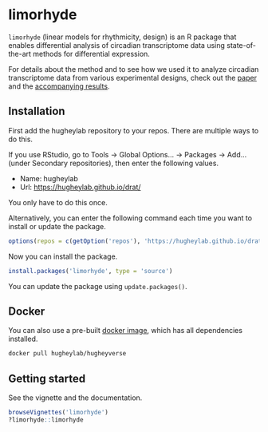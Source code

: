 # limorhyde
`limorhyde` (linear models for rhythmicity, design) is an R package that enables differential analysis of circadian transcriptome data using state-of-the-art methods for differential expression.

For details about the method and to see how we used it to analyze circadian transcriptome data from various experimental designs, check out the [paper](https://doi.org/10.1177/0748730418813785) and the [accompanying results](https://doi.org/10.6084/m9.figshare.5945569).

## Installation
First add the hugheylab repository to your repos. There are multiple ways to do this.

If you use RStudio, go to Tools -> Global Options... -> Packages -> Add... (under Secondary repositories), then enter the following values.

- Name: hugheylab
- Url: https://hugheylab.github.io/drat/

You only have to do this once.

Alternatively, you can enter the following command each time you want to install or update the package.
```R
options(repos = c(getOption('repos'), 'https://hugheylab.github.io/drat/'))
```

Now you can install the package.
```R
install.packages('limorhyde', type = 'source')
```
You can update the package using `update.packages()`.

## Docker
You can also use a pre-built [docker image](https://hub.docker.com/r/hugheylab/hugheyverse), which has all dependencies installed.
```bash
docker pull hugheylab/hugheyverse
```

## Getting started
See the vignette and the documentation.
```R
browseVignettes('limorhyde')
?limorhyde::limorhyde
```
